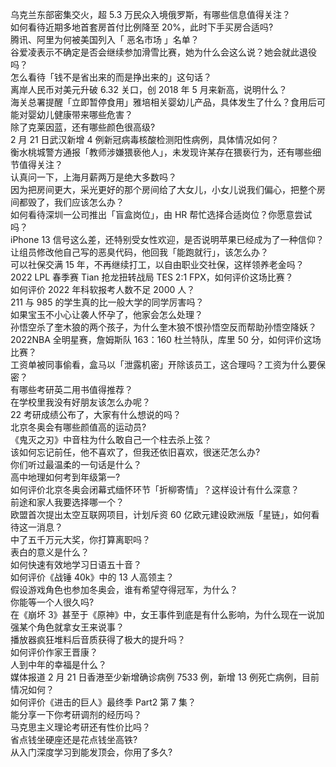 乌克兰东部密集交火，超 5.3 万民众入境俄罗斯，有哪些信息值得关注？  
如何看待近期多地首套房首付比例降至 20%，此时下手买房合适吗?  
腾讯、阿里为何被美国列入「 恶名市场 」名单？  
谷爱凌表示不确定是否会继续参加滑雪比赛，她为什么会这么说？她会就此退役吗？  
怎么看待「钱不是省出来的而是挣出来的」这句话？  
离岸人民币对美元升破 6.32 关口，创 2018 年 5 月来新高，说明什么？  
海关总署提醒「立即暂停食用」雅培相关婴幼儿产品，具体发生了什么？食用后可能对婴幼儿健康带来哪些危害？  
除了克莱因蓝，还有哪些颜色很高级?  
2 月 21 日武汉新增 4 例新冠病毒核酸检测阳性病例，具体情况如何？  
衡水桃城警方通报「教师涉嫌猥亵他人」，未发现许某存在猥亵行为，还有哪些细节值得关注？  
认真问一下，上海月薪两万是绝大多数吗？  
因为把房间更大，采光更好的那个房间给了大女儿，小女儿说我们偏心，把整个房间都毁了，我们应该怎么办？  
如何看待深圳一公司推出「盲盒岗位」，由 HR 帮忙选择合适岗位？你愿意尝试吗？  
iPhone 13 信号这么差，还特别受女性欢迎，是否说明苹果已经成为了一种信仰？  
让组员修改他自己写的恶臭代码，他回我「能跑就行」，该怎么办？  
可以社保交满 15 年，不再继续打工，以自由职业交社保，这样领养老金吗？  
2022 LPL 春季赛 Tian 抢龙扭转战局 TES 2:1 FPX，如何评价这场比赛？  
如何评价 2022 年科软报考人数不足 2000 人？  
211 与 985 的学生真的比一般大学的同学厉害吗？  
如果宝玉不小心让袭人怀孕了，他家会怎么处理？  
孙悟空杀了奎木狼的两个孩子，为什么奎木狼不恨孙悟空反而帮助孙悟空降妖？  
2022NBA 全明星赛，詹姆斯队 163：160 杜兰特队，库里 50 分，如何评价这场比赛？  
工资单被同事偷看，盒马以「泄露机密」开除该员工，这合理吗？工资为什么要保密？  
有哪些考研英二用书值得推荐？  
在学校里我没有好朋友该怎么办呢？  
22 考研成绩公布了，大家有什么想说的吗？  
北京冬奥会有哪些颜值高的运动员?  
《鬼灭之刃》中音柱为什么敢自己一个柱去杀上弦？  
该如何忘记前任，他不喜欢了，但我还依旧喜欢，很迷茫怎么办?  
你们听过最温柔的一句话是什么？  
高中地理如何考到年级第一?  
如何评价北京冬奥会闭幕式缅怀环节「折柳寄情」？这样设计有什么深意？  
前途和家人我要选择哪一个？  
欧盟首次提出太空互联网项目，计划斥资 60 亿欧元建设欧洲版「星链」，如何看待这一消息？  
中了五千万元大奖，你打算离职吗？  
表白的意义是什么？  
如何快速有效地学习日语五十音？  
如何评价《战锤 40k》中的 13 人高领主？  
假设游戏角色也参加冬奥会，谁有希望夺得冠军，为什么？  
你能等一个人很久吗?  
在《崩坏 3》甚至于《原神》中，女王事件到底是有什么影响，为什么现在一说加强某个角色就拿女王来说事？  
播放器疯狂堆料后音质获得了极大的提升吗？  
如何评价作家王晋康？  
人到中年的幸福是什么？  
媒体报道 2 月 21 日香港至少新增确诊病例 7533 例，新增 13 例死亡病例，目前情况如何？  
如何评价《进击的巨人》最终季 Part2 第 7 集？  
能分享一下你考研调剂的经历吗？  
马克思主义理论考研还有性价比吗？  
省点钱坐硬座还是花点钱坐高铁?  
从入门深度学习到能发顶会，你用了多久?  

